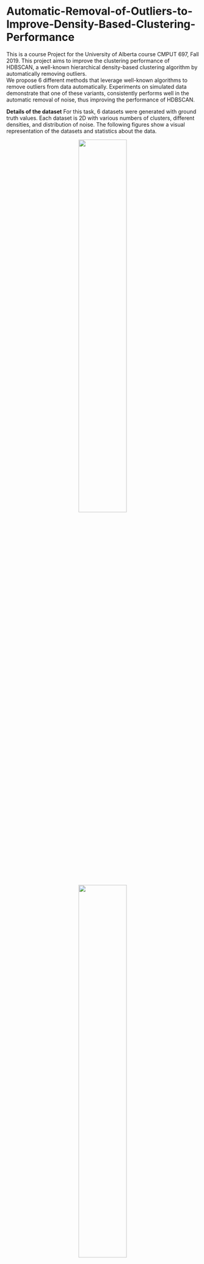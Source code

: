 # Automatic-Removal-of-Outliers-to-Improve-Density-Based-Clustering-Performance
This is a course Project for the University of Alberta course CMPUT 697, Fall 2019. This project aims to improve the clustering performance of HDBSCAN, a well-known hierarchical density-based clustering algorithm by  automatically  removing  outliers.  
We  propose  6  different  methods  that  leverage  well-known algorithms to remove outliers from data automatically. 
Experiments on simulated data demonstrate that one of these variants, consistently performs well in the automatic removal 
of noise, thus improving the performance of HDBSCAN.

**Details of the dataset**
For this task, 6 datasets were generated with ground truth values. Each dataset is 2D with various numbers of clusters, different densities, and distribution of noise. The following figures show a visual representation of the datasets and statistics about the data.

<p align="center">
<img src="https://github.com/mdabedr/Automatic-Removal-of-Outliers-to-Improve-Density-Based-Clustering-Performance/assets/35268893/f00510fb-45df-4447-897d-2b7a2f5516c4.png" width=50% height=50%>
<img src="https://github.com/mdabedr/Automatic-Removal-of-Outliers-to-Improve-Density-Based-Clustering-Performance/assets/35268893/a84d20dd-e12d-44f4-bec8-cfdeea833d4a.png" width=50% height=50%>
<img src="https://github.com/mdabedr/Automatic-Removal-of-Outliers-to-Improve-Density-Based-Clustering-Performance/assets/35268893/41d15437-066c-4415-8d23-8302cf0f3db1.png" width=50% height=50%>
</p>
![Screenshot 2024-05-31 120928](https://github.com/mdabedr/Automatic-Removal-of-Outliers-to-Improve-Density-Based-Clustering-Performance/assets/35268893/09b377be-d5bd-4a03-a87d-1fd57323534b)

**Results**
In the results section we look at each dataset individually by looking at the number of clusters discovered, the number of ground truth clusters, the number of mis-clustered points, the number of pruned inliers, etc. We also report two performance evaluation metrics, DBCV and ARI. 

**Dataset 1: **
<p align="center">
<img src="https://github.com/mdabedr/Automatic-Removal-of-Outliers-to-Improve-Density-Based-Clustering-Performance/assets/35268893/ced777c5-0269-426c-b930-511a817f5731.png" width=50% height=50%>
<img src="https://github.com/mdabedr/Automatic-Removal-of-Outliers-to-Improve-Density-Based-Clustering-Performance/assets/35268893/a8bf8f10-7284-4253-9e84-295e3c57d420.png" width=50% height=50%>
</p>

**Dataset 2: **
<p align="center">
<img src="https://github.com/mdabedr/Automatic-Removal-of-Outliers-to-Improve-Density-Based-Clustering-Performance/assets/35268893/d98e3f7f-b72d-4f3d-9463-667f948df30d.png" width=50% height=50%>
</p>

**Dataset 3: **
<p align="center">
<img src="https://github.com/mdabedr/Automatic-Removal-of-Outliers-to-Improve-Density-Based-Clustering-Performance/assets/35268893/ced777c5-0269-426c-b930-511a817f5731.png" width=50% height=50%>
<img src="https://github.com/mdabedr/Automatic-Removal-of-Outliers-to-Improve-Density-Based-Clustering-Performance/assets/35268893/a8bf8f10-7284-4253-9e84-295e3c57d420.png" width=50% height=50%>
</p>

**Dataset 4: **
<p align="center">
<img src="https://github.com/mdabedr/Automatic-Removal-of-Outliers-to-Improve-Density-Based-Clustering-Performance/assets/35268893/ced777c5-0269-426c-b930-511a817f5731.png" width=50% height=50%>
<img src="https://github.com/mdabedr/Automatic-Removal-of-Outliers-to-Improve-Density-Based-Clustering-Performance/assets/35268893/a8bf8f10-7284-4253-9e84-295e3c57d420.png" width=50% height=50%>
</p>

**Dataset 5: **
<p align="center">
<img src="https://github.com/mdabedr/Automatic-Removal-of-Outliers-to-Improve-Density-Based-Clustering-Performance/assets/35268893/ced777c5-0269-426c-b930-511a817f5731.png" width=50% height=50%>
<img src="https://github.com/mdabedr/Automatic-Removal-of-Outliers-to-Improve-Density-Based-Clustering-Performance/assets/35268893/a8bf8f10-7284-4253-9e84-295e3c57d420.png" width=50% height=50%>
</p>

**Dataset 6: **
<p align="center">
<img src="https://github.com/mdabedr/Automatic-Removal-of-Outliers-to-Improve-Density-Based-Clustering-Performance/assets/35268893/ced777c5-0269-426c-b930-511a817f5731.png" width=50% height=50%>
<img src="https://github.com/mdabedr/Automatic-Removal-of-Outliers-to-Improve-Density-Based-Clustering-Performance/assets/35268893/a8bf8f10-7284-4253-9e84-295e3c57d420.png" width=50% height=50%>
</p>




